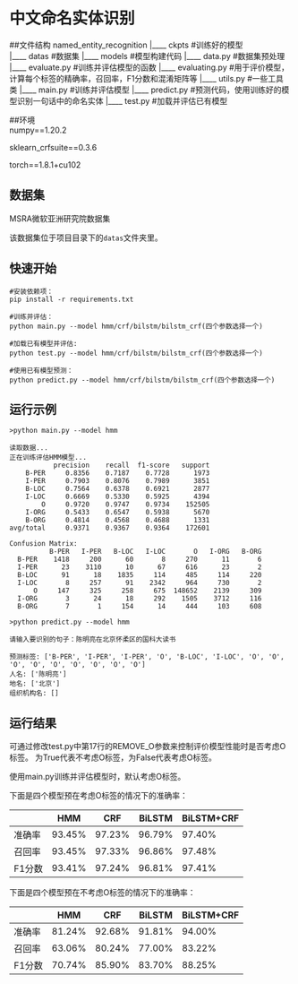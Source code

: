 # 中文命名实体识别

##文件结构
    named_entity_recognition
    |____ ckpts                   #训练好的模型                          
    |____ datas                   #数据集
    |____ models                  #模型构建代码
    |____ data.py                 #数据集预处理
    |____ evaluate.py             #训练并评估模型的函数
    |____ evaluating.py           #用于评价模型，计算每个标签的精确率，召回率，F1分数和混淆矩阵等
    |____ utils.py                 #一些工具类
    |____ main.py                 #训练并评估模型
    |____ predict.py              #预测代码，使用训练好的模型识别一句话中的命名实体
    |____ test.py                 #加载并评估已有模型
    
##环境    
numpy==1.20.2

sklearn_crfsuite==0.3.6

torch==1.8.1+cu102
       
## 数据集
MSRA微软亚洲研究院数据集

该数据集位于项目目录下的`datas`文件夹里。

## 快速开始
```
#安装依赖项：
pip install -r requirements.txt

#训练并评估：
python main.py --model hmm/crf/bilstm/bilstm_crf(四个参数选择一个)

#加载已有模型并评估:
python test.py --model hmm/crf/bilstm/bilstm_crf(四个参数选择一个)

#使用已有模型预测：
python predict.py --model hmm/crf/bilstm/bilstm_crf(四个参数选择一个)
```

## 运行示例
```
>python main.py --model hmm

读取数据...
正在训练评估HMM模型...
           precision    recall  f1-score   support
    B-PER     0.8356    0.7187    0.7728      1973
    I-PER     0.7903    0.8076    0.7989      3851
    B-LOC     0.7564    0.6378    0.6921      2877
    I-LOC     0.6669    0.5330    0.5925      4394
        O     0.9720    0.9747    0.9734    152505
    I-ORG     0.5433    0.6547    0.5938      5670
    B-ORG     0.4814    0.4568    0.4688      1331
avg/total     0.9371    0.9367    0.9364    172601

Confusion Matrix:
          B-PER   I-PER   B-LOC   I-LOC       O   I-ORG   B-ORG
  B-PER    1418     200      60       8     270      11       6
  I-PER      23    3110      10      67     616      23       2
  B-LOC      91      18    1835     114     485     114     220
  I-LOC       8     257      91    2342     964     730       2
      O     147     325     258     675  148652    2139     309
  I-ORG       3      24      18     292    1505    3712     116
  B-ORG       7       1     154      14     444     103     608

>python predict.py --model hmm

请输入要识别的句子：陈明亮在北京怀柔区的国科大读书

预测标签: ['B-PER', 'I-PER', 'I-PER', 'O', 'B-LOC', 'I-LOC', 'O', 'O', 'O', 'O', 'O', 'O', 'O', 'O', 'O']
人名: ['陈明亮']
地名: ['北京']
组织机构名: []
```
## 运行结果
可通过修改test.py中第17行的REMOVE_O参数来控制评价模型性能时是否考虑O标签。
为True代表不考虑O标签，为False代表考虑O标签。

使用main.py训练并评估模型时，默认考虑O标签。

下面是四个模型预在考虑O标签的情况下的准确率：

|      | HMM    | CRF    | BiLSTM | BiLSTM+CRF | 
| ---- | ------ | ------ | ------ | ---------- |     
| 准确率  | 93.45% | 97.23% | 96.79% | 97.40%     |
| 召回率  | 93.45% | 97.33% | 96.86% | 97.48%     | 
| F1分数 | 93.41% | 97.24% | 96.81% | 97.41%     |

下面是四个模型预在不考虑O标签的情况下的准确率：

|      | HMM    | CRF    | BiLSTM | BiLSTM+CRF | 
| ---- | ------ | ------ | ------ | ---------- |   
| 准确率  | 81.24% | 92.68% | 91.81% | 94.00%     |
| 召回率  | 63.06% | 80.24% | 77.00% | 83.22%     |   
| F1分数 | 70.74% | 85.90% | 83.70% | 88.25%     |



















